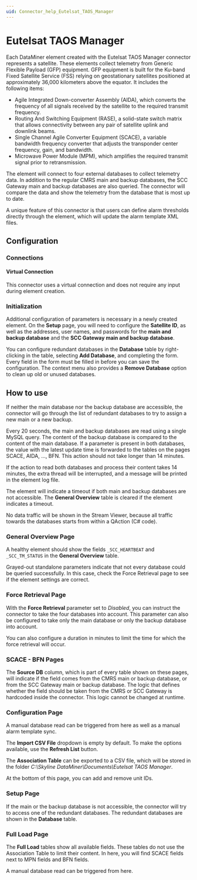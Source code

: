 ```yaml
---
uid: Connector_help_Eutelsat_TAOS_Manager
---
```


# Eutelsat TAOS Manager

Each DataMiner element created with the Eutelsat TAOS Manager connector represents a satellite. These elements collect telemetry from Generic Flexible Payload (GFP) equipment. GFP equipment is built for the Ku-band Fixed Satellite Service (FSS) relying on geostationary satellites positioned at approximately 36,000 kilometers above the equator. It includes the following items:

- Agile Integrated Down-converter Assembly (AIDA), which converts the frequency of all signals received by the satellite to the required transmit frequency.
- Routing And Switching Equipment (RASE), a solid-state switch matrix that allows connectivity between any pair of satellite uplink and downlink beams.
- Single Channel Agile Converter Equipment (SCACE), a variable bandwidth frequency converter that adjusts the transponder center frequency, gain, and bandwidth.
- Microwave Power Module (MPM), which amplifies the required transmit signal prior to retransmission.

The element will connect to four external databases to collect telemetry data. In addition to the regular CMRS main and backup databases, the SCC Gateway main and backup databases are also queried. The connector will compare the data and show the telemetry from the database that is most up to date.

A unique feature of this connector is that users can define alarm thresholds directly through the element, which will update the alarm template XML files.

## Configuration

### Connections

#### Virtual Connection

This connector uses a virtual connection and does not require any input during element creation.

### Initialization

Additional configuration of parameters is necessary in a newly created element. On the **Setup** page, you will need to configure the **Satellite ID**, as well as the addresses, user names, and passwords for the **main and backup database** and the **SCC Gateway main and backup database**.

You can configure redundant databases in the **Database** table by right-clicking in the table, selecting **Add Database**, and completing the form. Every field in the form must be filled in before you can save the configuration. The context menu also provides a **Remove Database** option to clean up old or unused databases.

## How to use

If neither the main database nor the backup database are accessible, the connector will go through the list of redundant databases to try to assign a new main or a new backup.

Every 20 seconds, the main and backup databases are read using a single MySQL query. The content of the backup database is compared to the content of the main database. If a parameter is present in both databases, the value with the latest update time is forwarded to the tables on the pages SCACE, AIDA, ..., BFN. This action should not take longer than 14 minutes.

If the action to read both databases and process their content takes 14 minutes, the extra thread will be interrupted, and a message will be printed in the element log file.

The element will indicate a timeout if both main and backup databases are not accessible. The **General Overview** table is cleared if the element indicates a timeout.

No data traffic will be shown in the Stream Viewer, because all traffic towards the databases starts from within a QAction (C# code).

### General Overview Page

A healthy element should show the fields `_SCC_HEARTBEAT` and `_SCC_TM_STATUS` in the **General Overview** table.

Grayed-out standalone parameters indicate that not every database could be queried successfully. In this case, check the Force Retrieval page to see if the element settings are correct.

### Force Retrieval Page

With the **Force Retrieval** parameter set to *Disabled*, you can instruct the connector to take the four databases into account. This parameter can also be configured to take only the main database or only the backup database into account.

You can also configure a duration in minutes to limit the time for which the force retrieval will occur.

### SCACE - BFN Pages

The **Source DB** column, which is part of every table shown on these pages, will indicate if the field comes from the CMRS main or backup database, or from the SCC Gateway main or backup database. The logic that defines whether the field should be taken from the CMRS or SCC Gateway is hardcoded inside the connector. This logic cannot be changed at runtime.

### Configuration Page

A manual database read can be triggered from here as well as a manual alarm template sync.

The **Import CSV File** dropdown is empty by default. To make the options available, use the **Refresh List** button.

The **Association Table** can be exported to a CSV file, which will be stored in the folder *C:\Skyline DataMiner\Documents\Eutelsat TAOS Manager*.

At the bottom of this page, you can add and remove unit IDs.

### Setup Page

If the main or the backup database is not accessible, the connector will try to access one of the redundant databases. The redundant databases are shown in the **Database** table.

### Full Load Page

The **Full Load** tables show all available fields. These tables do not use the Association Table to limit their content. In here, you will find SCACE fields next to MPN fields and BFN fields.

A manual database read can be triggered from here.
